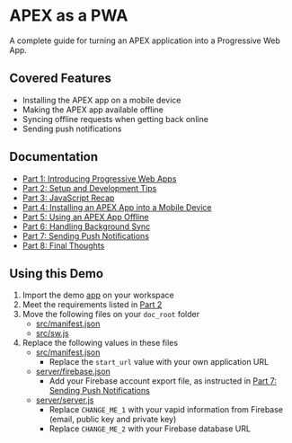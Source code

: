 # APEX as a PWA

A complete guide for turning an APEX application into a Progressive Web App.

## Covered Features

* Installing the APEX app on a mobile device
* Making the APEX app available offline
* Syncing offline requests when getting back online
* Sending push notifications

## Documentation

* [Part 1: Introducing Progressive Web Apps](./doc/part1.md)
* [Part 2: Setup and Development Tips](./doc/part2.md)
* [Part 3: JavaScript Recap](./doc/part3.md)
* [Part 4: Installing an APEX App into a Mobile Device](./doc/part4.md)
* [Part 5: Using an APEX App Offline](./doc/part5.md)
* [Part 6: Handling Background Sync](./doc/part6.md)
* [Part 7: Sending Push Notifications](./doc/part7.md)
* [Part 8: Final Thoughts](./doc/part8.md)

## Using this Demo

1. Import the demo [app](/apex/f1694.sql) on your workspace
2. Meet the requirements listed in [Part 2](./doc/part2.md)
3. Move the following files on your `doc_root` folder
    * [src/manifest.json](/src/manifest.json)
    * [src/sw.js](/src/sw.js)
4. Replace the following values in these files
    * [src/manifest.json](/src/manifest.json)
        * Replace the `start_url` value with your own application URL
    * [server/firebase.json](server/firebase.json)
        * Add your Firebase account export file, as instructed in [Part 7: Sending Push Notifications](./doc/part7.md)
    * [server/server.js](server/firebase.json)
        * Replace `CHANGE_ME_1` with your vapid information from Firebase (email, public key and private key)
        * Replace `CHANGE_ME_2` with your Firebase database URL
